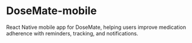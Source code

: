 # DoseMate-mobile
React Native mobile app for DoseMate, helping users improve medication adherence with reminders, tracking, and notifications.
